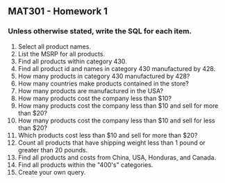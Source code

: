 ## MAT301 - Homework 1
### Unless otherwise stated, write the SQL for each item.

1. Select all product names.
2. List the MSRP for all products.
3. Find all products within  category 430.
4. Find all product id and names in category 430 manufactured by 428.
5. How many products in category 430 manufactured by 428?
6. How many countries make products contained in the store?
7. How many products are manufactured in the USA?
8. How many products cost the company less than $10?
9. How many products cost the company less than $10 and sell for more than $20?
10. How many products cost the company less than $10 and sell for less than $20?
11. Which products cost less than $10 and sell for more than $20?
12. Count all products that have shipping weight less than 1 pound or greater than 20 pounds.
13. Find all products and costs from China, USA, Honduras, and Canada. 
14. Find all products within the "400's" categories.
15. Create your own query.
